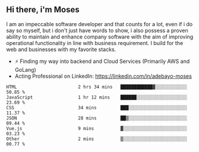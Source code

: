 ## Hi there, i'm Moses

I am an impeccable software developer and that counts for a lot, even if i do say so myself, but i don't just have words to show, i also possess a proven ability to maintain and enhance company software with the aim of improving operational functionality in line with business requirement. I build for the web and businesses with my favorite stacks.
- ⚡ Finding my way into backend and Cloud Services (Primarily AWS and GoLang)
- Acting Professional on LinkedIn: https://linkedin.com/in/adebayo-moses

<!--START_SECTION:waka-->

```text
HTML                       2 hrs 34 mins   ████████████▓░░░░░░░░░░░░   50.85 %
JavaScript                 1 hr 12 mins    ██████░░░░░░░░░░░░░░░░░░░   23.69 %
CSS                        34 mins         ███░░░░░░░░░░░░░░░░░░░░░░   11.37 %
JSON                       28 mins         ██▒░░░░░░░░░░░░░░░░░░░░░░   09.44 %
Vue.js                     9 mins          ▓░░░░░░░░░░░░░░░░░░░░░░░░   03.23 %
Other                      2 mins          ▒░░░░░░░░░░░░░░░░░░░░░░░░   00.77 %
```

<!--END_SECTION:waka-->
